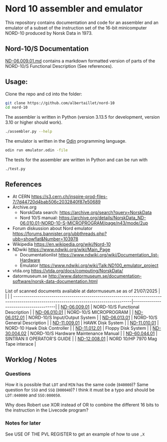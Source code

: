 # Nord 10 assembler and emulator

This repository contains documentation and code for an assembler and an emulator of a subset of the instruction set of the 16-bit minicomputer NORD-10 produced by Norsk Data in 1973.

## Nord-10/S Documentation

[ND-06.009.01.md](./ND-06.009.01.md) contains a markdown formatted version of parts of the NORD-10/S Functional Description (See references).

## Usage:

Clone the repo and cd into the folder:
```sh
git clone https://github.com/albertaillet/nord-10
cd nord-10
```
The assembler is written in Python (version 3.13.5 for development, version 3.10 or higher should work).
```sh
./assembler.py --help
```
The emulator is written in the [Odin](https://odin-lang.org/) programming language. 
```sh
odin run emulator.odin -file
```
The tests for the assembler are written in Python and can be run with
```sh
./test.py
```

## References

- At CERN https://s3.cern.ch/inspire-prod-files-7/7d44720d4bab506c2032840f87e50689
- Archive.org
  - NorskData search: https://archive.org/search?query=NorskData
  - Nord 10/S manual: https://archive.org/details/NorskData_ND-06.010.01-NORD-10-S-MICROPROGRAM/page/n43/mode/2up
- Forum diskussion about Nord emulator https://forums.bannister.org/ubbthreads.php?ubb=showflat&Number=103978
- Wikipedia https://en.wikipedia.org/wiki/Nord-10
- NDwiki https://www.ndwiki.org/wiki/Main_Page
  - Documentationlist https://www.ndwiki.org/wiki/Documentation_list-Hardware
  - Emulator https://www.ndwiki.org/wiki/Talk:ND100_emulator_project
- vtda.org https://vtda.org/docs/computing/NorskData/
- datormuseum.se http://www.datormuseum.se/documentation-software/norsk-data-documentation.html

List of scanned documents available at datormuseum.se as of 21/07/2025
|                                                                                                                                          |                                       |
| -----------------------------------------------------------------------------------------------------------------------------------------|---------------------------------------|
| [ND-06.009.01](http://storage.datormuseum.se/u/96935524/Datormusuem/ND10/Manuals/ND-06.009.01_NORD-10_S_Functional_Description.pdf)      | NORD-10/S Functional Description      |
| [ND-06.010.01](http://storage.datormuseum.se/u/96935524/Datormusuem/ND10/Manuals/ND-06.010.01-NORD-10-S-MICROPROGRAM.pdf)                | NORD-10/S MICROPROGRAM                |
| [ND-06.012.01](http://storage.datormuseum.se/u/96935524/Datormusuem/ND10/Manuals/ND-06.012.01_NORD-10_S_Input_Output_System.pdf)         | NORD-10/S Input/Output System         |
| [ND-06.013.01](http://storage.datormuseum.se/u/96935524/Datormusuem/ND10/Manuals/ND-06.013.01_NORD-10_S_General_Description.pdf)         | NORD-10/S General Description         |
| [ND-11.009.01](http://storage.datormuseum.se/u/96935524/Datormusuem/ND10/Manuals/ND-11.009.01_HAWK_Disk_System.pdf)                      | HAWK Disk System                      |
| [ND-11.010.01](http://storage.datormuseum.se/u/96935524/Datormusuem/ND10/Manuals/ND-11.010.01_NORD-10_HAWK_DISK_CONTROLLER.pdf)          | NORD-10 Hawk Disk Controller          |
| [ND-11.012.01](http://storage.datormuseum.se/u/96935524/Datormusuem/ND10/Manuals/ND-11.012.01-Floppy-Disk-System.pdf)                    | Floppy Disk System                    |
| [ND-30.004.02](http://storage.datormuseum.se/u/96935524/Datormusuem/ND10/Manuals/ND-30.004.02_NORD-10_S_Hardware_Maintenance_Manual.pdf) | NORD-10/S Hardware Maintenance Manual |
| [ND-60.044.01](http://storage.datormuseum.se/u/96935524/Datormusuem/ND10/Manuals/ND-60.044.01-SINTRAN-II-OPERATORS-GUIDE.pdf)            | SINTRAN II OPERATOR'S GUIDE           |
| [ND-12.008.01](http://storage.datormuseum.se/u/96935524/Datormusuem/ND10/Manuals/ND-12.008.01_NORD_10_HP_7970_Mag_Tape_Interface.pdf)    | NORD 10/HP 7970 Mag Tape interace     |

## Worklog / Notes

### Questions

How it is possible that `LDT` and `MIN` has the same code (`040000`)?
Same question for `SSO` and `SSQ` (`000040`)?
I think it must be a typo and should be `LDT:040000` and `SSO:000050`.

Why does Robert use XOR instead of OR to combine the different 16 bits to the instruction in the Livecode program?

### Notes for later

See USE OF THE PVL REGISTER to get an example of how to use `,X`
